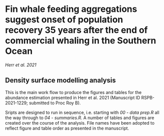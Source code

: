# Fin whale feeding aggregations suggest onset of population recovery 35 years after the end of commercial whaling in the Southern Ocean
*Herr et al. 2021*
## Density surface modelling analysis
 This is the main work flow to produce the figures and tables for the abundance estimation presented in Herr et al. 2021 (Manuscript ID RSPB-2021-1229; submitted to Proc Roy B).
 
 Sripts are designed to run in sequence, i.e. starting with *00 - data prep.R* all the way through to *04 - summaries.R*.
 A number of tables and figures are created over the course of the analysis. File names have been adopted to reflect figure and table order as presented in the manuscript.
 
